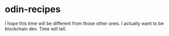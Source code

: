 # odin-recipes
I hope this time will be different from those other ones.
I actually want to be blockchain dev. Time will tell.